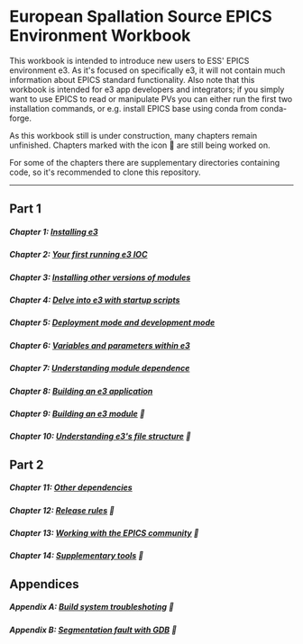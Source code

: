 # European Spallation Source EPICS Environment Workbook

This workbook is intended to introduce new users to ESS' EPICS environment e3. As it's focused on specifically e3, it will not contain much information about EPICS standard functionality. Also note that this workbook is intended for e3 app developers and integrators; if you simply want to use EPICS to read or manipulate PVs you can either run the first two installation commands, or e.g. install EPICS base using conda from conda-forge.

As this workbook still is under construction, many chapters remain unfinished. Chapters marked with the icon :construction: are still being worked on.

For some of the chapters there are supplementary directories containing code, so it's recommended to clone this repository. 

---

## Part 1

##### Chapter 1: [Installing e3](chapter01.md)
##### Chapter 2: [Your first running e3 IOC](chapter02.md)
##### Chapter 3: [Installing other versions of modules](chapter03.md)
##### Chapter 4: [Delve into e3 with startup scripts](chapter04.md)
##### Chapter 5: [Deployment mode and development mode](chapter05.md)
##### Chapter 6: [Variables and parameters within e3](chapter06.md)
##### Chapter 7: [Understanding module dependence](chapter07.md)
##### Chapter 8: [Building an e3 application](chapter08.md)
##### Chapter 9: [Building an e3 module](chapter09.md) :construction:
##### Chapter 10: [Understanding e3's file structure](chapter10.md) :construction: 

## Part 2

##### Chapter 11: [Other dependencies](chapter11.md)
##### Chapter 12: [Release rules](chapter12.md) :construction:
##### Chapter 13: [Working with the EPICS community](chapter13.md) :construction:
##### Chapter 14: [Supplementary tools](chapter14.md) :construction:

## Appendices

##### Appendix A: [Build system troubleshoting](appendixA.md) :construction:
##### Appendix B: [Segmentation fault with GDB](appendixB.md) :construction:
